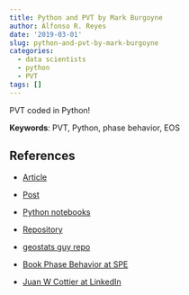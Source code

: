```yaml
---
title: Python and PVT by Mark Burgoyne
author: Alfonso R. Reyes
date: '2019-03-01'
slug: python-and-pvt-by-mark-burgoyne
categories:
  - data scientists
  - python
  - PVT
tags: []
---
```


PVT coded in Python!

__Keywords__: PVT, Python, phase behavior, EOS


## References

* [Article](https://www.linkedin.com/pulse/tale-python-pvt-mark-burgoyne/)

* [Post](https://www.linkedin.com/feed/update/urn:li:activity:6507103968756363264)

* [Python notebooks](https://github.com/vinomarkus/Monograph-20-Examples)

* [Repository](https://github.com/vinomarkus)

* [geostats guy repo](https://github.com/GeostatsGuy)

* [Book Phase Behavior at SPE](https://store.spe.org/Phase-Behavior-P46.aspx)

* [Juan W Cottier at LinkedIn](https://www.linkedin.com/in/juan-w-cottier-b831589/detail/recent-activity/posts/)
